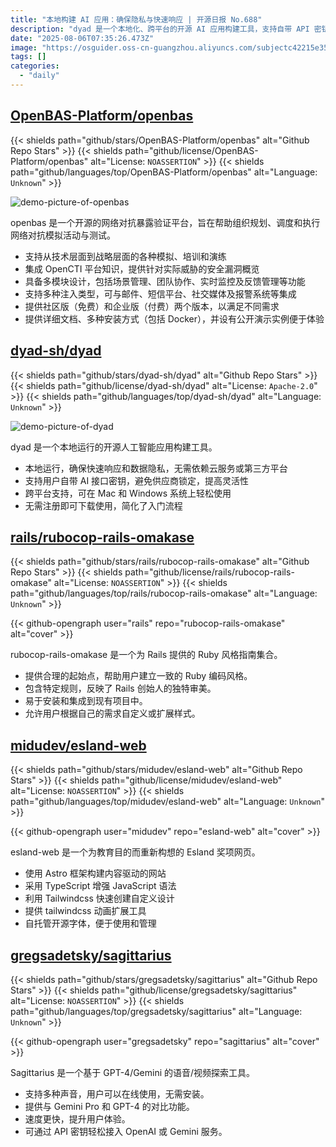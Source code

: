 ```yaml
---
title: "本地构建 AI 应用：确保隐私与快速响应 | 开源日报 No.688"
description: "dyad 是一个本地化、跨平台的开源 AI 应用构建工具，支持自带 API 密钥，注重隐私和灵活性，无需注册即可使用。"
date: "2025-08-06T07:35:26.473Z"
image: "https://osguider.oss-cn-guangzhou.aliyuncs.com/subjectc42215e35dec9b1579360e609e167472.png"
tags: []
categories:
  - "daily"
---
```


## [OpenBAS-Platform/openbas](https://github.com/OpenBAS-Platform/openbas)

{{< shields path="github/stars/OpenBAS-Platform/openbas" alt="Github Repo Stars" >}} {{< shields path="github/license/OpenBAS-Platform/openbas" alt="License: `NOASSERTION`" >}} {{< shields path="github/languages/top/OpenBAS-Platform/openbas" alt="Language: `Unknown`" >}}

![demo-picture-of-openbas](https://static.osguider.com/subject/github/OpenBAS-Platform/openbas/c65896d0fc66a58ffc88dc46e60b69e9.png)

openbas 是一个开源的网络对抗暴露验证平台，旨在帮助组织规划、调度和执行网络对抗模拟活动与测试。

- 支持从技术层面到战略层面的各种模拟、培训和演练
- 集成 OpenCTI 平台知识，提供针对实际威胁的安全漏洞概览
- 具备多模块设计，包括场景管理、团队协作、实时监控及反馈管理等功能
- 支持多种注入类型，可与邮件、短信平台、社交媒体及报警系统等集成
- 提供社区版（免费）和企业版（付费）两个版本，以满足不同需求
- 提供详细文档、多种安装方式（包括 Docker），并设有公开演示实例便于体验
  
## [dyad-sh/dyad](https://github.com/dyad-sh/dyad)

{{< shields path="github/stars/dyad-sh/dyad" alt="Github Repo Stars" >}} {{< shields path="github/license/dyad-sh/dyad" alt="License: `Apache-2.0`" >}} {{< shields path="github/languages/top/dyad-sh/dyad" alt="Language: `Unknown`" >}}

![demo-picture-of-dyad](https://static.osguider.com/subject/github/dyad-sh/dyad/bccea83bc3ef7e46efaf625f50c115ec.gif)

dyad 是一个本地运行的开源人工智能应用构建工具。

- 本地运行，确保快速响应和数据隐私，无需依赖云服务或第三方平台
- 支持用户自带 AI 接口密钥，避免供应商锁定，提高灵活性
- 跨平台支持，可在 Mac 和 Windows 系统上轻松使用
- 无需注册即可下载使用，简化了入门流程
  
## [rails/rubocop-rails-omakase](https://github.com/rails/rubocop-rails-omakase)

{{< shields path="github/stars/rails/rubocop-rails-omakase" alt="Github Repo Stars" >}} {{< shields path="github/license/rails/rubocop-rails-omakase" alt="License: `NOASSERTION`" >}} {{< shields path="github/languages/top/rails/rubocop-rails-omakase" alt="Language: `Unknown`" >}}

{{< github-opengraph user="rails" repo="rubocop-rails-omakase" alt="cover" >}}

rubocop-rails-omakase 是一个为 Rails 提供的 Ruby 风格指南集合。

- 提供合理的起始点，帮助用户建立一致的 Ruby 编码风格。
- 包含特定规则，反映了 Rails 创始人的独特审美。
- 易于安装和集成到现有项目中。
- 允许用户根据自己的需求自定义或扩展样式。
  
## [midudev/esland-web](https://github.com/midudev/esland-web)

{{< shields path="github/stars/midudev/esland-web" alt="Github Repo Stars" >}} {{< shields path="github/license/midudev/esland-web" alt="License: `NOASSERTION`" >}} {{< shields path="github/languages/top/midudev/esland-web" alt="Language: `Unknown`" >}}

{{< github-opengraph user="midudev" repo="esland-web" alt="cover" >}}

esland-web 是一个为教育目的而重新构想的 Esland 奖项网页。

- 使用 Astro 框架构建内容驱动的网站
- 采用 TypeScript 增强 JavaScript 语法
- 利用 Tailwindcss 快速创建自定义设计
- 提供 tailwindcss 动画扩展工具
- 自托管开源字体，便于使用和管理
  
## [gregsadetsky/sagittarius](https://github.com/gregsadetsky/sagittarius)

{{< shields path="github/stars/gregsadetsky/sagittarius" alt="Github Repo Stars" >}} {{< shields path="github/license/gregsadetsky/sagittarius" alt="License: `NOASSERTION`" >}} {{< shields path="github/languages/top/gregsadetsky/sagittarius" alt="Language: `Unknown`" >}}

{{< github-opengraph user="gregsadetsky" repo="sagittarius" alt="cover" >}}

Sagittarius 是一个基于 GPT-4/Gemini 的语音/视频探索工具。

- 支持多种声音，用户可以在线使用，无需安装。
- 提供与 Gemini Pro 和 GPT-4 的对比功能。
- 速度更快，提升用户体验。
- 可通过 API 密钥轻松接入 OpenAI 或 Gemini 服务。
  
